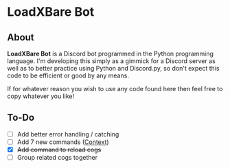 # LoadXBare Bot
## About
**LoadXBare Bot** is a Discord bot programmed in the Python programming language. I'm developing this simply as a gimmick for a Discord server as well as to better practice using Python and Discord.py, so don't expect this code to be efficient or good by any means.

If for whatever reason you wish to use any code found here then feel free to copy whatever you like!

## To-Do
- [ ] Add better error handling / catching
- [ ] Add 7 new commands ([Context](https://discord.com/channels/796808100535468076/799220260695441418/820383244876775454))
- [x] ~~Add command to reload cogs~~
- [ ] Group related cogs together
